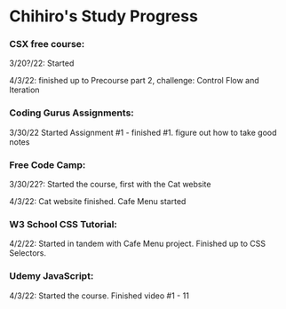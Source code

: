 # Chihiro's Study Progress

### CSX free course:

3/20?/22: Started

4/3/22: finished up to Precourse part 2, challenge: Control Flow and Iteration

### Coding Gurus Assignments:

3/30/22 Started Assignment #1 - finished #1. figure out how to take good notes

### Free Code Camp: 

3/30/22?: Started the course, first with the Cat website

4/3/22: Cat website finished. Cafe Menu started

### W3 School CSS Tutorial:

4/2/22: Started in tandem with Cafe Menu project. Finished up to CSS Selectors.

### Udemy JavaScript:

4/3/22: Started the course. Finished video #1 - 11